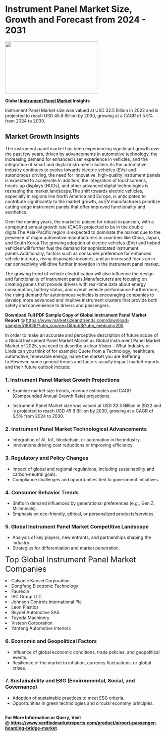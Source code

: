 <H1>Instrument Panel Market Size, Growth and Forecast from 2024 - 2031</H1><img class="aligncenter size-medium wp-image-584254" src="https://thirdeyenews.in/wp-content/uploads/2024/09/Global-Market-Research-300x168.jpeg" alt="" width="300" height="168" /><p><strong>Global&nbsp;<a href="https://www.marketsizeandtrends.com/download-sample/518658/?utm_source=Github8j?utm_medium=205">Instrument Panel Market</a> Insights</strong></p><p>Instrument Panel Market size was valued at USD 32.5 Billion in 2022 and is projected to reach USD 45.8 Billion by 2030, growing at a CAGR of 5.5% from 2024 to 2030.</p><p><h2>Market Growth Insights</h2> <p>The instrument panel market has been experiencing significant growth over the past few years, driven by advancements in automotive technology, the increasing demand for enhanced user experience in vehicles, and the integration of smart and digital instrument clusters.As the automotive industry continues to evolve towards electric vehicles (EVs) and autonomous driving, the need for innovative, high-quality instrument panels is expected to accelerate.In addition, the integration of touchscreens, heads-up displays (HUDs), and other advanced digital technologies is reshaping the market landscape.The shift towards electric vehicles, especially in regions like North America and Europe, is anticipated to contribute significantly to the market growth, as EV manufacturers prioritize cutting-edge instrument panels that offer improved functionality and aesthetics.</p> <p></p> <p>Over the coming years, the market is poised for robust expansion, with a compound annual growth rate (CAGR) projected to be in the double digits.The Asia-Pacific region is expected to dominate the market due to the presence of major automotive manufacturers in countries like China, Japan, and South Korea.The growing adoption of electric vehicles (EVs) and hybrid vehicles will further fuel the demand for sophisticated instrument panels.Additionally, factors such as consumer preference for enhanced vehicle interiors, rising disposable incomes, and an increased focus on in-car connectivity will drive further innovation in the instrument panel market.</p> <p>The growing trend of vehicle electrification will also influence the design and functionality of instrument panels.Manufacturers are focusing on creating panels that provide drivers with real-time data about energy consumption, battery status, and overall vehicle performance.Furthermore, the rising demand for autonomous vehicles is encouraging companies to develop more advanced and intuitive instrument clusters that provide both safety and convenience to drivers and passengers.</p> <p></p><p><span class=""><strong>Download Full PDF Sample Copy of Global Instrument Panel Market Report</strong> @ <a href="https://www.marketsizeandtrends.com/download-sample/518658/?utm_source=Github8j?utm_medium=205" target="_blank">https://www.marketsizeandtrends.com/download-sample/518658/?utm_source=Github8j?utm_medium=205</a></span></p><p>In order to make an accurate and perceptive description of future scope of a Global&nbsp;Instrument Panel Market Market as Global&nbsp;Instrument Panel Market Market of 2025, you need to describe a clear Vision &ndash; What Industry or Linda can you think of for example: Quote from a Technology, healthcare, automotive, renewable energy, name the market you are Reffering to.However, some general trends and factors usually impact market reports and their future outlook include:</p><h3>1.&nbsp;<strong>Instrument Panel Market Growth Projections</strong></h3><ul><li>Examine market size trends, revenue estimates and CAGR (Compounded Annual Growth Rate) projections.</li><li><p>Instrument Panel Market size was valued at USD 32.5 Billion in 2022 and is projected to reach USD 45.8 Billion by 2030, growing at a CAGR of 5.5% from 2024 to 2030.</p></li></ul><h3>2.&nbsp;<strong>Instrument Panel Market Technological Advancements</strong></h3><ul><li>Integration of AI, IoT, blockchain, or automation in the industry.</li><li>Innovations driving cost reductions or improving efficiency.</li></ul><h3>3.&nbsp;<strong>Regulatory and Policy Changes</strong></h3><ul><li>Impact of global and regional regulations, including sustainability and carbon-neutral goals.</li><li>Compliance challenges and opportunities tied to government initiatives.</li></ul><h3>4.&nbsp;<strong>Consumer Behavior Trends</strong></h3><ul><li>Shifts in demand influenced by generational preferences (e.g., Gen Z, Millennials).</li><li>Emphasis on eco-friendly, ethical, or personalized products/services.</li></ul><h3>5.&nbsp;<strong>Global Instrument Panel Market Competitive Landscape</strong></h3><ul><li>Analysis of key players, new entrants, and partnerships shaping the industry.</li><li>Strategies for differentiation and market penetration.</li></ul><p data-pm-slice="1 1 []"><span style="color: inherit; font-family: inherit; font-size: 25px;">Top Global Instrument Panel Market Companies</span></p><div class="" data-test-id=""><p><li>Calsonic Kansei Corporation</li><li> Dongfeng Electronic Technology</li><li> Faurecia</li><li> IAC Group LLC</li><li> Johnson Controls International Plc</li><li> Leon Plastics</li><li> Reydel Automotive SAS</li><li> Toyoda Machinery</li><li> Visteon Corporation</li><li> Yanfeng Automotive Interiors</li></p></div><h3>6.&nbsp;<strong>Economic and Geopolitical Factors</strong></h3><ul><li>Influence of global economic conditions, trade policies, and geopolitical events.</li><li>Resilience of the market to inflation, currency fluctuations, or global crises.</li></ul><h3>7.&nbsp;<strong>Sustainability and ESG (Environmental, Social, and Governance)</strong></h3><ul><li>Adoption of sustainable practices to meet ESG criteria.</li><li>Opportunities in green technologies and circular economy principles.</li></ul><h2><strong style="font-size: 14px;">For More Information or Query, Visit @&nbsp;</strong><a style="background-color: #ffffff; font-size: 14px;" href="https://www.marketsizeandtrends.com/report/instrument-panel-market/" target="_blank">https://www.verifiedmarketreports.com/product/airport-passenger-boarding-bridge-market</a></h2>